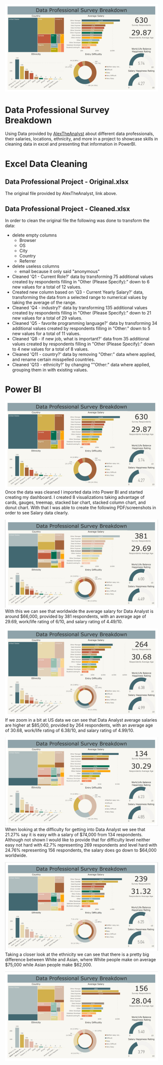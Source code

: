 ![Dashboard](https://github.com/PinfarGuo/DataProfessionalSurveyBreakdown/blob/main/DataProfessionalProject.jpg)
# Data Professional Survey Breakdown
Using Data provided by [AlexTheAnalyst](https://github.com/AlexTheAnalyst/Power-BI/blob/main/Power%20BI%20-%20Final%20Project.xlsx) about different data professionals, their salaries, locations, ethnicity, and more in a project to showcase skills in cleaning data in excel and presenting that information in PowerBI.

# Excel Data Cleaning
## **Data Professional Project - Original.xlsx**
The original file provided by AlexTheAnalyst, link above.
## **Data Professional Project - Cleaned.xlsx**
In order to clean the original file the following was done to transform the data:
 - delete empty columns
	 - Browser
	 - OS
	 - City
	 - Country
	 - Referrer
- delete useless columns
	- email because it only said "anonymous"
- Cleaned 'Q1 - Current Role?' data by transforming 75 additional values created by respondents filling in "Other (Please Specify):" down to 6 new values for a total of 12 values.
- Created new column based on 'Q3 - Current Yearly Salary?' data, transforming the data from a selected range to numerical values by taking the average of the range.
- Cleaned 'Q4 - industry?' data by transforming 135 additional values created by respondents filling in "Other (Please Specify):" down to 21 new values for a total of 29 values.
- Cleaned 'Q5 - favorite programming language?' data by transforming 34 additional values created by respondents filling in "Other:" down to 5 new values for a total of 11 values.
- Cleaned 'Q8 - if new job, what is important?' data from 35 additional values created by respondents filling in "Other (Please Specify):" down to 4 new values for a total of 8 values.
- Cleaned 'Q11 - country?' data by removing "Other:" data where applied, and rename certain misspelled countries.
- Cleaned 'Q13 - ethnicity?' by changing ""Other:" data where applied, grouping them in with existing values.

# Power BI
![Dashboard](https://github.com/PinfarGuo/DataProfessionalSurveyBreakdown/blob/main/DataProfessionalProject.jpg)
Once the data was cleaned I imported data into Power BI and started creating my dashboard. I created 8 visualizations taking advantage of cards, gauges, treemap, stacked bar chart, stacked column chart, and donut chart. With that I was able to create the following PDF/screenshots in order to see Salary data clearly.


![Data Analyst](https://github.com/PinfarGuo/DataProfessionalSurveyBreakdown/blob/main/DataProfessionalProject_DataAnalyst.jpg)
With this we can see that worldwide the average salary for Data Analyst is around $66,000, provided by 381 respondents, with an average age of 29.69, work/life rating of 6/10, and salary rating of 4.49/10.


![US Data](https://github.com/PinfarGuo/DataProfessionalSurveyBreakdown/blob/main/DataProfessionalProject_US.jpg)
If we zoom in a bit at US data we can see that Data Analyst average salaries are higher at $85,000, provided by 264 respondents, with an average age of 30.68, work/life rating of 6.38/10, and salary rating of 4.99/10.


![Difficulty](https://github.com/PinfarGuo/DataProfessionalSurveyBreakdown/blob/main/DataProfessionalProject_Easy.jpg)
When looking at the difficulty for getting into Data Analyst we see that 21.27% say it is easy with a salary of $74,000 from 134 respondents. Although not shown I would like to provide that for difficulty level neither easy not hard with 42.7% representing 269 respondents and level hard with 24.76% representing 156 respondents, the salary does go down to $64,000 worldwide.


![Ethnicity White](https://github.com/PinfarGuo/DataProfessionalSurveyBreakdown/blob/main/DataProfessionalProject_White.jpg)
Taking a closer look at the ethnicity we can see that there is a pretty big difference between White and Asian, where White people make on average $75,000 while Asian people make $62,000. 


![Ethnicity Asian](https://github.com/PinfarGuo/DataProfessionalSurveyBreakdown/blob/main/DataProfessionalProject_Asian.jpg)
